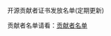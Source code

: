 
开源贡献者证书发放名单(定期更新)


贡献者名单请看：[贡献者名单](https://doc.knowstreaming.com/product/10-contribution#106-贡献者名单)

